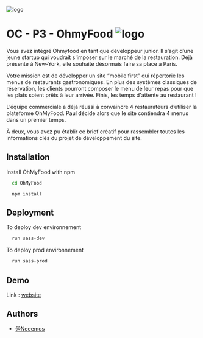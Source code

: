 ![logo](https://user.oc-static.com/upload/2022/06/22/16559011566667_FR_1117_P4_Banner-Ohmyfood.png)
# OC - P3 -  OhmyFood  ![logo](http://www.w3.org/Icons/valid-html20.png)

Vous avez intégré Ohmyfood en tant que développeur junior. Il s’agit d’une jeune startup qui voudrait s'imposer sur le marché de la restauration. Déjà présente à New-York, elle souhaite désormais faire sa place à Paris. 

Votre mission est de développer un site “mobile first” qui répertorie les menus de restaurants gastronomiques. En plus des systèmes classiques de réservation, les clients pourront composer le menu de leur repas pour que les plats soient prêts à leur arrivée. Finis, les temps d'attente au restaurant !

L’équipe commerciale a déjà réussi à convaincre 4 restaurateurs d’utiliser la plateforme OhMyFood. Paul décide alors que le site contiendra 4 menus dans un premier temps. 

À deux, vous avez pu établir ce brief créatif pour rassembler toutes les informations clés du projet de développement du site.


## Installation 

Install OhMyFood with npm

```bash
  cd OhMyFood
```
    
      npm install
## Deployment

To deploy dev environnement

```bash
  run sass-dev
```

To deploy prod environnement

```bash
  run sass-prod
```
## Demo
Link : [website](https://neeemos.github.io/OhMyFood/)
## Authors

- [@Neeemos](https://github.com/Neeemos)

